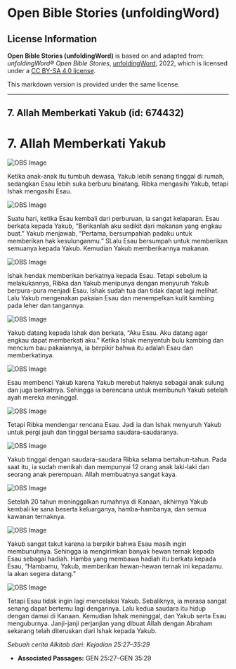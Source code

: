 # Open Bible Stories (unfoldingWord)

## License Information

**Open Bible Stories (unfoldingWord)** is based on and adapted from: _unfoldingWord® Open Bible Stories_, [unfoldingWord](https://unfoldingword.org/utw), 2022, which is licensed under a [CC BY-SA 4.0 license](https://creativecommons.org/licenses/by-sa/4.0/legalcode.en).

This markdown version is provided under the same license.



--------------------------------

## 7. Allah Memberkati Yakub (id: 674432)

7\. Allah Memberkati Yakub
==========================

![OBS Image](https://cdn.door43.org/obs/jpg/360px/obs-en-07-01.jpg)

Ketika anak\-anak itu tumbuh dewasa, Yakub lebih senang tinggal di rumah, sedangkan Esau lebih suka berburu binatang. Ribka mengasihi Yakub, tetapi Ishak mengasihi Esau.

![OBS Image](https://cdn.door43.org/obs/jpg/360px/obs-en-07-02.jpg)

Suatu hari, ketika Esau kembali dari perburuan, ia sangat kelaparan. Esau berkata kepada Yakub, “Berikanlah aku sedikit dari makanan yang engkau buat.” Yakub menjawab, “Pertama, bersumpahlah padaku untuk memberikan hak kesulunganmu.” SLalu Esau bersumpah untuk memberikan semuanya kepada Yakub. Kemudian Yakub memberikannya makanan.

![OBS Image](https://cdn.door43.org/obs/jpg/360px/obs-en-07-03.jpg)

Ishak hendak memberikan berkatnya kepada Esau. Tetapi sebelum ia melakukannya, Ribka dan Yakub menipunya dengan menyuruh Yakub berpura\-pura menjadi Esau. Ishak sudah tua dan tidak dapat lagi melihat. Lalu Yakub mengenakan pakaian Esau dan menempelkan kulit kambing pada leher dan tangannya.

![OBS Image](https://cdn.door43.org/obs/jpg/360px/obs-en-07-04.jpg)

Yakub datang kepada Ishak dan berkata, “Aku Esau. Aku datang agar engkau dapat memberkati aku.” Ketika Ishak menyentuh bulu kambing dan mencium bau pakaiannya, ia berpikir bahwa itu adalah Esau dan memberkatinya.

![OBS Image](https://cdn.door43.org/obs/jpg/360px/obs-en-07-05.jpg)

Esau membenci Yakub karena Yakub merebut haknya sebagai anak sulung dan juga berkatnya. Sehingga ia berencana untuk membunuh Yakub setelah ayah mereka meninggal.

![OBS Image](https://cdn.door43.org/obs/jpg/360px/obs-en-07-06.jpg)

Tetapi Ribka mendengar rencana Esau. Jadi ia dan Ishak menyuruh Yakub untuk pergi jauh dan tinggal bersama saudara\-saudaranya.

![OBS Image](https://cdn.door43.org/obs/jpg/360px/obs-en-07-07.jpg)

Yakub tinggal dengan saudara\-saudara Ribka selama bertahun\-tahun. Pada saat itu, ia sudah menikah dan mempunyai 12 orang anak laki\-laki dan seorang anak perempuan. Allah membuatnya sangat kaya.

![OBS Image](https://cdn.door43.org/obs/jpg/360px/obs-en-07-08.jpg)

Setelah 20 tahun meninggalkan rumahnya di Kanaan, akhirnya Yakub kembali ke sana beserta keluarganya, hamba\-hambanya, dan semua kawanan ternaknya.

![OBS Image](https://cdn.door43.org/obs/jpg/360px/obs-en-07-09.jpg)

Yakub sangat takut karena ia berpikir bahwa Esau masih ingin membunuhnya. Sehingga ia mengirimkan banyak hewan ternak kepada Esau sebagai hadiah. Hamba yang membawa hadiah itu berkata kepada Esau, “Hambamu, Yakub, memberikan hewan\-hewan ternak ini kepadamu. Ia akan segera datang.”

![OBS Image](https://cdn.door43.org/obs/jpg/360px/obs-en-07-10.jpg)

Tetapi Esau tidak ingin lagi mencelakai Yakub. Sebaliknya, ia merasa sangat senang dapat bertemu lagi dengannya. Lalu kedua saudara itu hidup dengan damai di Kanaan. Kemudian Ishak meninggal, dan Yakub serta Esau menguburnya. Janji\-janji perjanjian yang dibuat Allah dengan Abraham sekarang telah diteruskan dari Ishak kepada Yakub.

*Sebuah cerita Alkitab dari: Kejadian 25:27–35:29*

* **Associated Passages:** GEN 25:27–GEN 35:29

